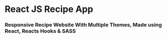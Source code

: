 # React JS Recipe App
### Responsive Recipe Website With Multiple Themes, Made using React, Reacts Hooks & SASS
